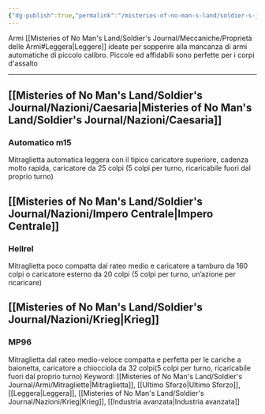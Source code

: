 ```yaml
---
{"dg-publish":true,"permalink":"/misteries-of-no-man-s-land/soldier-s-journal/armi/mitragliette/"}
---
```


Armi [[Misteries of No Man's Land/Soldier's Journal/Meccaniche/Proprietà delle Armi#Leggera\|Leggere]] ideate per sopperire alla mancanza di armi automatiche di piccolo calibro. Piccole ed affidabili sono perfette per i corpi d'assalto

---
## [[Misteries of No Man's Land/Soldier's Journal/Nazioni/Caesaria\|Misteries of No Man's Land/Soldier's Journal/Nazioni/Caesaria]]
### Automatico m15
Mitraglietta automatica leggera con il tipico caricatore superiore, cadenza molto rapida, caricatore da 25 colpi (5 colpi per turno, ricaricabile fuori dal proprio turno)
## [[Misteries of No Man's Land/Soldier's Journal/Nazioni/Impero Centrale\|Impero Centrale]]
### Hellrel
Mitraglietta poco compatta dal rateo medio e caricatore a tamburo da 160 colpi o 
caricatore esterno da 20 colpi (5 colpi per turno, un’azione per ricaricare)
## [[Misteries of No Man's Land/Soldier's Journal/Nazioni/Krieg\|Krieg]]
### MP96
Mitraglietta dal rateo medio-veloce compatta e perfetta per le cariche a baionetta, caricatore a chiocciola da 32 colpi(5 colpi per turno, ricaricabile fuori dal proprio turno)
Keyword:
	[[Misteries of No Man's Land/Soldier's Journal/Armi/Mitragliette\|Mitraglietta]], [[Ultimo Sforzo\|Ultimo Sforzo]], [[Leggera\|Leggera]], [[Misteries of No Man's Land/Soldier's Journal/Nazioni/Krieg\|Krieg]], [[Industria avanzata\|Industria avanzata]]